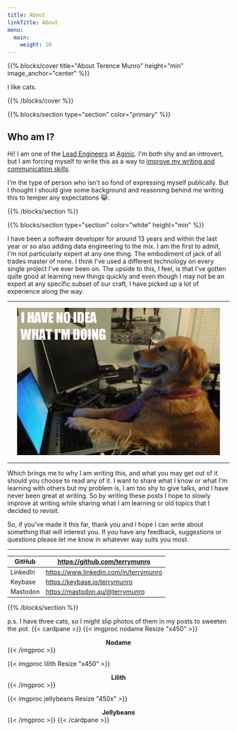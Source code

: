 ```yaml
---
title: About
linkTitle: About
menu:
  main:
    weight: 10
---
```



{{% blocks/cover title="About Terence Munro" height="min" image_anchor="center" %}}

I like cats.

{{% /blocks/cover %}}

{{% blocks/section type="section" color="primary" %}}

## Who am I?

Hi! I am one of the [Lead Engineers](https://aginic.com/our-people/) at [Aginic](https://aginic.com/). I'm both shy and an introvert, but I am forcing myself to write this as a way to [improve my writing and communication skills](https://towardsdatascience.com/the-more-you-write-the-better-you-are-at-explaining-your-work-708be316defc).

I'm the type of person who isn't so fond of expressing myself publically. But I thought I should give some background and reasoning behind me writing this to temper any expectations 😹.

{{% /blocks/section %}}

{{% blocks/section type="section" color="white" height="min" %}}

I have been a software developer for around 13 years and within the last year or so also adding data engineering to the mix. I am the first to admit, I'm not particularly expert at any one thing. The embodiment of jack of all trades master of none. I think I've used a different technology on every single project I've ever been on. The upside to this, I feel, is that I've gotten quite good at learning new things quickly and even though I may not be an expert at any specific subset of our craft, I have picked up a lot of experience along the way.

---

<center><img src="/img/idk.png" alt="I have no idea what I'm doing" /></center>

---

Which brings me to why I am writing this, and what you may get out of it should you choose to read any of it. I want to share what I know or what I'm learning with others but my problem is, I am too shy to give talks, and I have never been great at writing. So by writing these posts I hope to slowly improve at writing while sharing what I am learning or old topics that I decided to revisit.


So, if you've made it this far, thank you and I hope I can write about something that will interest you. If you have any feedback, suggestions or questions please let me know in whatever way suits you most.

---

| GitHub   | <https://github.com/terrymunro>           |
|----------|-------------------------------------------|
| LinkedIn | <https://www.linkedin.com/in/terrymunro>  |
| Keybase  | <https://keybase.io/terrymunro>           |
| Mastodon | <https://mastodon.au/@terrymunro>         |

{{% /blocks/section %}}

p.s. I have three cats, so I might slip photos of them in my posts to sweeten the pot.
{{< cardpane >}}
{{< imgproc nodame Resize "x450" >}}
<center><strong>Nodame</strong></center>
{{< /imgproc >}}

{{< imgproc lilith Resize "x450" >}}
<center><strong>Lilith</strong></center>
{{< /imgproc >}}

{{< imgproc jellybeans Resize "450x" >}}
<center><strong>Jellybeans</strong></center>
{{< /imgproc >}}
{{< /cardpane >}}
